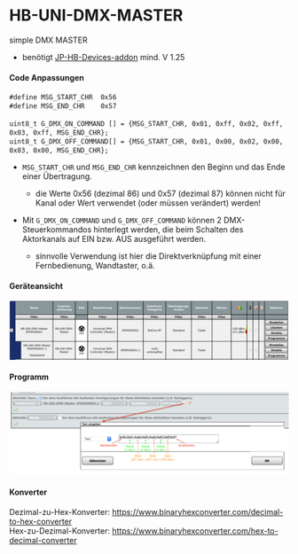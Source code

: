 # HB-UNI-DMX-MASTER
simple DMX MASTER
- benötigt [JP-HB-Devices-addon](https://github.com/jp112sdl/JP-HB-Devices-addon) mind. V 1.25

#### Code Anpassungen
```
#define MSG_START_CHR  0x56
#define MSG_END_CHR    0x57

uint8_t G_DMX_ON_COMMAND [] = {MSG_START_CHR, 0x01, 0xff, 0x02, 0xff, 0x03, 0xff, MSG_END_CHR};
uint8_t G_DMX_OFF_COMMAND[] = {MSG_START_CHR, 0x01, 0x00, 0x02, 0x00, 0x03, 0x00, MSG_END_CHR};
```

- `MSG_START_CHR` und `MSG_END_CHR` kennzeichnen den Beginn und das Ende einer Übertragung.
  - die Werte 0x56 (dezimal 86) und 0x57 (dezimal 87) können nicht für Kanal oder Wert verwendet (oder müssen verändert) werden!

- Mit `G_DMX_ON_COMMAND` und `G_DMX_OFF_COMMAND` können 2 DMX-Steuerkommandos hinterlegt werden, die beim Schalten des Aktorkanals auf EIN bzw. AUS ausgeführt werden.
  - sinnvolle Verwendung ist hier die Direktverknüpfung mit einer Fernbedienung, Wandtaster, o.ä.


#### Geräteansicht
![ccu_geraete](Images/CCU_Geraete.png)


#### Programm
![ccu_programm](Images/CCU_Programm.png)


#### Konverter 

Dezimal-zu-Hex-Konverter: https://www.binaryhexconverter.com/decimal-to-hex-converter <br>
Hex-zu-Dezimal-Konverter: https://www.binaryhexconverter.com/hex-to-decimal-converter
